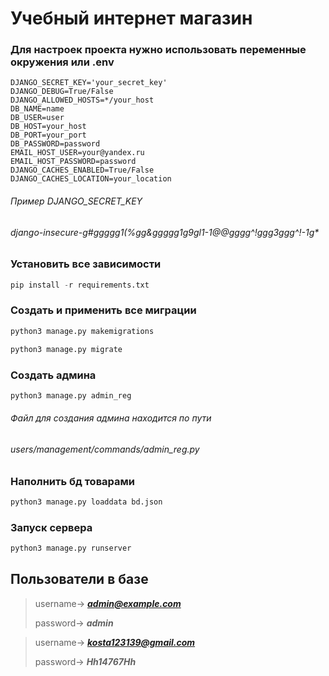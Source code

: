 # Учебный интернет магазин

### Для настроек проекта нужно использовать переменные окружения или .env

```
DJANGO_SECRET_KEY='your_secret_key'
DJANGO_DEBUG=True/False
DJANGO_ALLOWED_HOSTS=*/your_host
DB_NAME=name
DB_USER=user
DB_HOST=your_host
DB_PORT=your_port
DB_PASSWORD=password
EMAIL_HOST_USER=your@yandex.ru
EMAIL_HOST_PASSWORD=password
DJANGO_CACHES_ENABLED=True/False
DJANGO_CACHES_LOCATION=your_location
```
###### Пример DJANGO_SECRET_KEY
###### django-insecure-g#ggggg1(%gg&gggg*g1g9g*l1-1@@gggg^!ggg3ggg^!-1g*

### Установить все зависимости 
```python
pip install -r requirements.txt
```

### Создать и применить все миграции
```python
python3 manage.py makemigrations
```
```python
python3 manage.py migrate 
```

### Создать админа
```python
python3 manage.py admin_reg
```
###### Файл для создания админа находится по пути
###### users/management/commands/admin_reg.py


### Наполнить бд товарами
``` python
python3 manage.py loaddata bd.json
```

### Запуск сервера
```python
python3 manage.py runserver 
```
 
## Пользователи в базе

>username-> ***admin@example.com***
> 
>password-> ***admin***

>username-> ***kosta123139@gmail.com***
> 
>password-> ***Hh14767Hh***

